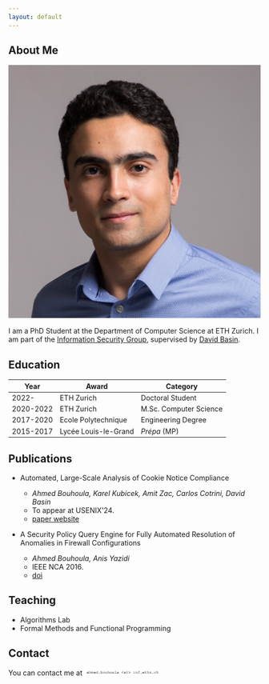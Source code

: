 ```yaml
---
layout: default
---
```


## About Me

<img class="profile-picture" src="ahmed.jpeg">

I am a PhD Student at the Department of Computer Science at ETH Zurich. I am part of the [Information Security Group](https://infsec.ethz.ch/), supervised by [David Basin](http://people.inf.ethz.ch/basin/).


## Education

Year | Award | Category
-----|-------|--------
2022- | ETH Zurich | Doctoral Student
2020-2022 | ETH Zurich | M.Sc. Computer Science
2017-2020 | Ecole Polytechnique | Engineering Degree
2015-2017 | Lycée Louis-le-Grand | *Prépa* (MP)


## Publications

* Automated, Large-Scale Analysis of Cookie Notice Compliance
  * *Ahmed Bouhoula, Karel Kubicek, Amit Zac, Carlos Cotrini, David Basin*
  * To appear at USENIX'24.
  * [paper website](https://ahmedbouhoula.github.io/post/automated.html)

* A Security Policy Query Engine for Fully Automated Resolution of Anomalies in Firewall Configurations
  * *Ahmed Bouhoula, Anis Yazidi*
  * IEEE NCA 2016.
  * [doi](https://ieeexplore.ieee.org/document/7778596)

## Teaching

* Algorithms Lab
* Formal Methods and Functional Programming


## Contact

You can contact me at <img src="assets/images/email.png" style="width: 30%; height: 30%">